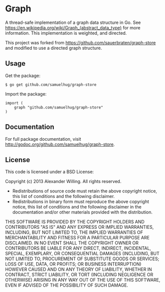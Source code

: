 # Graph

A thread-safe implementation of a graph data structure in Go. See https://en.wikipedia.org/wiki/Graph_(abstract_data_type) for more information. This implementation is weighted, and directed.

This project was forked from https://github.com/sauerbraten/graph-store and modified to use a directed graph structure.

## Usage

Get the package:

	$ go get github.com/samuelhug/graph-store

Import the package:

	import (
		graph "github.com/samuelhug/graph-store"
	)


## Documentation

For full package documentation, visit http://godoc.org/github.com/samuelhug/graph-store.


## License

This code is licensed under a BSD License:

Copyright (c) 2013 Alexander Willing. All rights reserved.

- Redistributions of source code must retain the above copyright notice, this list of conditions and the following disclaimer.
- Redistributions in binary form must reproduce the above copyright notice, this list of conditions and the following disclaimer in the documentation and/or other materials provided with the distribution.

THIS SOFTWARE IS PROVIDED BY THE COPYRIGHT HOLDERS AND CONTRIBUTORS "AS IS" AND ANY EXPRESS OR IMPLIED WARRANTIES, INCLUDING, BUT NOT LIMITED TO, THE IMPLIED WARRANTIES OF MERCHANTABILITY AND FITNESS FOR A PARTICULAR PURPOSE ARE DISCLAIMED. IN NO EVENT SHALL THE COPYRIGHT OWNER OR CONTRIBUTORS BE LIABLE FOR ANY DIRECT, INDIRECT, INCIDENTAL, SPECIAL, EXEMPLARY, OR CONSEQUENTIAL DAMAGES (INCLUDING, BUT NOT LIMITED TO, PROCUREMENT OF SUBSTITUTE GOODS OR SERVICES; LOSS OF USE, DATA, OR PROFITS; OR BUSINESS INTERRUPTION) HOWEVER CAUSED AND ON ANY THEORY OF LIABILITY, WHETHER IN CONTRACT, STRICT LIABILITY, OR TORT (INCLUDING NEGLIGENCE OR OTHERWISE) ARISING IN ANY WAY OUT OF THE USE OF THIS SOFTWARE, EVEN IF ADVISED OF THE POSSIBILITY OF SUCH DAMAGE.
